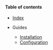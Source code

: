 #### Table of contents

* [Index](index.md)

* Guides
    * [Installation](guides/installation.md)
    * [Configuration](guides/configuration.md)